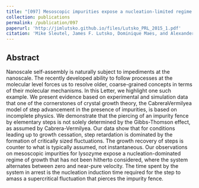 ```yaml
---
title: "[097] Mesoscopic impurities expose a nucleation-limited regime of crystal growth"
collection: publications
permalink: /publication/097
paperurl: 'http://jimlutsko.github.io/files/Lutsko_PRL_2015_1.pdf'
citation: 'Mike Sleutel, James F. Lutsko, Dominique Maes, and Alexander E. S. Van Driessche, &quot;Mesoscopic impurities expose a nucleation-limited regime of crystal growth&quot;, <i>Phys. Rev. Lett.</i>, <strong>114</strong>, 245501 (2015)'
---
```

Abstract
---
Nanoscale self-assembly is naturally subject to impediments at the nanoscale. The recently developed ability to follow processes at the molecular level forces us to resolve older, coarse-grained concepts in terms of their molecular mechanisms. In this Letter, we highlight one such example. We present evidence based on experimental and simulation data that one of the cornerstones of crystal growth theory, the CabreraVermilyea model of step advancement in the presence of impurities, is based on incomplete physics. We demonstrate that the piercing of an impurity fence by elementary steps is not solely determined by the Gibbs-Thomson effect, as assumed by Cabrera-Vermilyea. Our data show that for conditions leading up to growth cessation, step retardation is dominated by the formation of critically sized fluctuations. The growth recovery of steps is counter to what is typically assumed, not instantaneous. Our observations on mesoscopic impurities for lysozyme expose a nucleation-dominated regime of growth that has not been hitherto considered, where the system alternates between zero and near-pure velocity. The time spent by the system in arrest is the nucleation induction time required for the step to amass a supercritical fluctuation that pierces the impurity fence.
